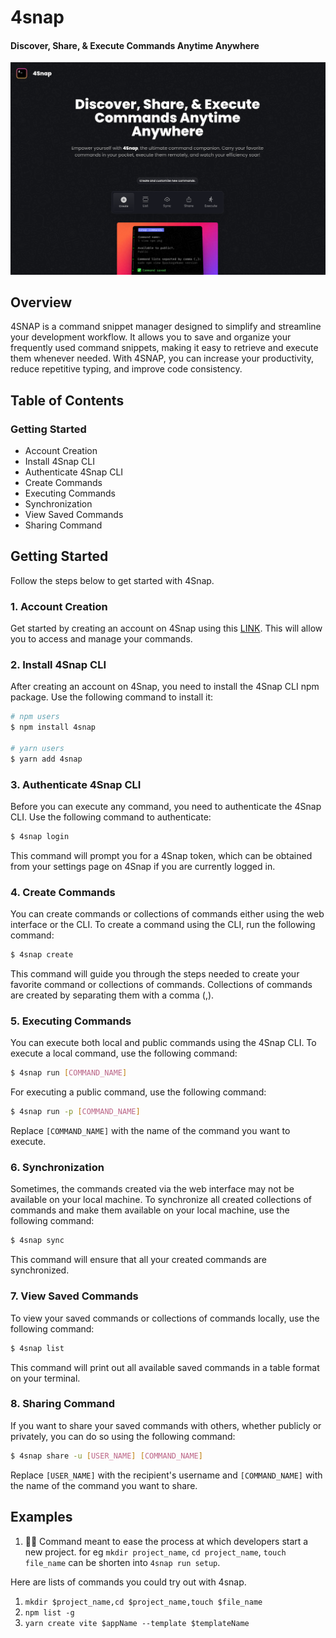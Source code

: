 # 4snap

#### Discover, Share, & Execute Commands Anytime Anywhere

![4snap image](https://raw.githubusercontent.com/Benrobo/4snap/main/packages/app/public/screenshots/4snap-bg.png)

## Overview

4SNAP is a command snippet manager designed to simplify and streamline your development workflow. It allows you to save and organize your frequently used command snippets, making it easy to retrieve and execute them whenever needed. With 4SNAP, you can increase your productivity, reduce repetitive typing, and improve code consistency.

## Table of Contents

### Getting Started

- Account Creation
- Install 4Snap CLI
- Authenticate 4Snap CLI
- Create Commands
- Executing Commands
- Synchronization
- View Saved Commands
- Sharing Command

## Getting Started

Follow the steps below to get started with 4Snap.

### 1. Account Creation

Get started by creating an account on 4Snap using this [LINK](https://4snapp.vercel.app/auth). This will allow you to access and manage your commands.

### 2. Install 4Snap CLI

After creating an account on 4Snap, you need to install the 4Snap CLI npm package. Use the following command to install it:

```sh
# npm users
$ npm install 4snap

# yarn users
$ yarn add 4snap
```

### 3. Authenticate 4Snap CLI

Before you can execute any command, you need to authenticate the 4Snap CLI. Use the following command to authenticate:

```sh
$ 4snap login
```

This command will prompt you for a 4Snap token, which can be obtained from your settings page on 4Snap if you are currently logged in.

### 4. Create Commands

You can create commands or collections of commands either using the web interface or the CLI. To create a command using the CLI, run the following command:

```sh
$ 4snap create
```

This command will guide you through the steps needed to create your favorite command or collections of commands. Collections of commands are created by separating them with a comma (,).

### 5. Executing Commands

You can execute both local and public commands using the 4Snap CLI. To execute a local command, use the following command:

```sh
$ 4snap run [COMMAND_NAME]
```

For executing a public command, use the following command:

```sh
$ 4snap run -p [COMMAND_NAME]
```

Replace `[COMMAND_NAME]` with the name of the command you want to execute.

### 6. Synchronization

Sometimes, the commands created via the web interface may not be available on your local machine. To synchronize all created collections of commands and make them available on your local machine, use the following command:

```sh
$ 4snap sync
```

This command will ensure that all your created commands are synchronized.

### 7. View Saved Commands

To view your saved commands or collections of commands locally, use the following command:

```sh
$ 4snap list
```

This command will print out all available saved commands in a table format on your terminal.

### 8. Sharing Command

If you want to share your saved commands with others, whether publicly or privately, you can do so using the following command:

```sh
$ 4snap share -u [USER_NAME] [COMMAND_NAME]
```

Replace `[USER_NAME]` with the recipient's username and `[COMMAND_NAME]` with the name of the command you want to share.

## Examples

1. 👷🏻
   Command meant to ease the process at which developers start a new project. for eg `mkdir project_name`, `cd project_name`, `touch file_name` can be shorten into `4snap run setup`.

Here are lists of commands you could try out with 4snap.

1. `mkdir $project_name,cd $project_name,touch $file_name`
2. `npm list -g`
3. `yarn create vite $appName --template $templateName`
